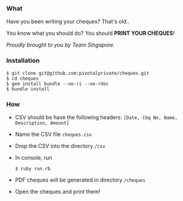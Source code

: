 ### What

Have you been writing your cheques? That's old.. 

You know what you should do? You should **PRINT YOUR CHEQUES**!

*Proudly brought to you by Team Singapore.*

### Installation

    $ git clone git@github.com:pivotalprivate/cheques.git
    $ cd cheques
    $ gem install bundle --no-ri --no-rdoc
    $ bundle install

### How

- CSV should be have the following headers: ``[Date, Chq No, Name, Description, Amount]``

- Name the CSV file ``cheques.csv``

- Drop the CSV into the directory ``/csv``

- In console, run

  <code>$ ruby run.rb</code>

- PDF cheques will be generated in directory ``/cheques``
- Open the cheques and print them!
